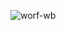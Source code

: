 ![worf-wb](https://user-images.githubusercontent.com/41968928/45113220-fac5fe80-b106-11e8-9916-4f471eaa5b17.jpg)
